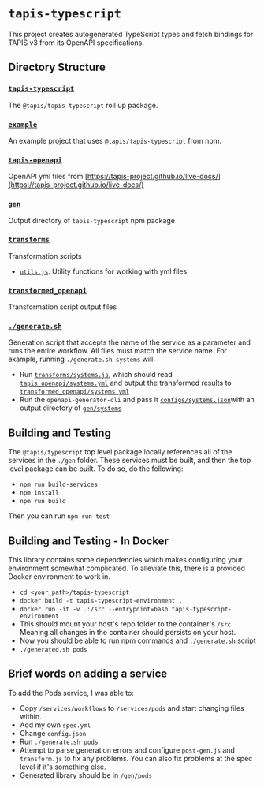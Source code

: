 # `tapis-typescript`

This project creates autogenerated TypeScript types and fetch bindings for TAPIS v3 from its OpenAPI specifications.

## Directory Structure

### [`tapis-typescript`](./tapis-typescript)

The `@tapis/tapis-typescript` roll up package.

### [`example`](./example)

An example project that uses `@tapis/tapis-typescript` from npm.

### [`tapis-openapi`](./tapis-openapi)

OpenAPI yml files from [https://tapis-project.github.io/live-docs/](https://tapis-project.github.io/live-docs/)

### [`gen`](./gen)

Output directory of `tapis-typescript` npm package

### [`transforms`](./transforms)

Transformation scripts

- [`utils.js`](./transforms/utils.js): Utility functions for working with yml files

### [`transformed_openapi`](./transformed_openapi)

Transformation script output files

### [`./generate.sh`](./generate.sh)

Generation script that accepts the name of the service as a parameter and runs the entire workflow. All files must match the service name. For example, running `./generate.sh systems` will:

- Run [`transforms/systems.js`](./transforms/systems.js), which should read [`tapis_openapi/systems.yml`](./tapis_openapi/systems.yml) and output the transformed results to [`transformed_openapi/systems.yml`](./transformed_openapi/systems.yml)
- Run the `openapi-generator-cli` and pass it [`configs/systems.json`](./configs/systems.json)with an output directory of [`gen/systems`](./gen/systems)

## Building and Testing

The `@tapis/typescript` top level package locally references all of the services in the `./gen` folder. These services must be built, and then the top level package can be built. To do so, do the following:

- `npm run build-services`
- `npm install`
- `npm run build`

Then you can run `npm run test`

## Building and Testing - In Docker

This library contains some dependencies which makes configuring your environment somewhat complicated. To alleviate this, there is a provided Docker environment to work in. 

- `cd <your_path>/tapis-typescript`
- `docker build -t tapis-typescript-environment .`
- `docker run -it -v .:/src --entrypoint=bash tapis-typescript-environment`
- This should mount your host's repo folder to the container's `/src`. Meaning all changes in the container should persists on your host.
- Now you should be able to run npm commands and `./generate.sh` script
- `./generated.sh pods` 

## Brief words on adding a service
To add the Pods service, I was able to:
- Copy `/services/workflows` to `/services/pods` and start changing files within.
- Add my own `spec.yml`
- Change `config.json`
- Run `./generate.sh pods`
- Attempt to parse generation errors and configure `post-gen.js` and `transform.js` to fix any problems. You can also fix problems at the spec level if it's something else.
- Generated library should be in `/gen/pods`